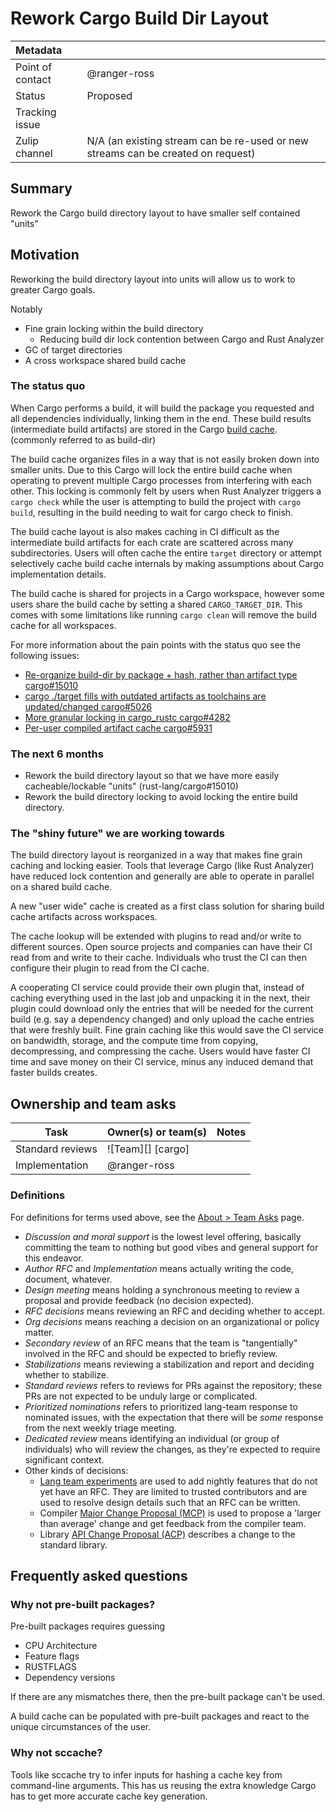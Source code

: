 # Rework Cargo Build Dir Layout

| Metadata         |                                                                                  |
|:-----------------|----------------------------------------------------------------------------------|
| Point of contact | @ranger-ross                                                                     |
| Status           | Proposed                                                                         |
| Tracking issue   |                                                                                  |
| Zulip channel    | N/A (an existing stream can be re-used or new streams can be created on request) |
## Summary

Rework the Cargo build directory layout to have smaller self contained "units"
## Motivation

Reworking the build directory layout into units will allow us to work to greater Cargo goals.

Notably

* Fine grain locking within the build directory
  * Reducing build dir lock contention between Cargo and Rust Analyzer
* GC of target directories
* A cross workspace shared build cache

### The status quo

When Cargo performs a build, it will build the package you requested and all
dependencies individually, linking them in the end.
These build results (intermediate build artifacts) are stored in the Cargo [build cache](https://doc.rust-lang.org/cargo/reference/build-cache.html). (commonly referred to as build-dir)

The build cache organizes files in a way that is not easily broken down into smaller units.
Due to this Cargo will lock the entire build cache when operating to prevent multiple Cargo processes from interfering with each other.
This locking is commonly felt by users when Rust Analyzer triggers a `cargo check` while the user is attempting to build the project with `cargo build`, resulting in the build needing to wait for cargo check to finish.

The build cache layout is also makes caching in CI difficult as the intermediate build artifacts for each crate are scattered across many subdirectories.
Users will often cache the entire `target` directory or attempt selectively cache build cache internals by making assumptions about Cargo implementation details.

The build cache is shared for projects in a Cargo workspace, however some users share the build cache by setting a shared `CARGO_TARGET_DIR`.
This comes with some limitations like running `cargo clean` will remove the build cache for all workspaces.

For more information about the pain points with the status quo see the following issues:
* [Re-organize build-dir by package + hash, rather than artifact type cargo#15010](https://github.com/rust-lang/cargo/issues/15010)
* [cargo ./target fills with outdated artifacts as toolchains are updated/changed cargo#5026](https://github.com/rust-lang/cargo/issues/5026)
* [More granular locking in cargo_rustc cargo#4282](https://github.com/rust-lang/cargo/issues/4282)
* [Per-user compiled artifact cache cargo#5931](https://github.com/rust-lang/cargo/issues/5931)

### The next 6 months

* Rework the build directory layout so that we have more easily cacheable/lockable "units" (rust-lang/cargo#15010)
* Rework the build directory locking to avoid locking the entire build directory.

### The "shiny future" we are working towards

The build directory layout is reorganized in a way that makes fine grain caching and locking easier.
Tools that leverage Cargo (like Rust Analyzer) have reduced lock contention and generally are able to operate in parallel on a shared build cache.

A new "user wide" cache is created as a first class solution for sharing build cache artifacts across workspaces.

The cache lookup will be extended with plugins to read and/or write to different sources. Open source projects and companies can have their CI read from and write to their cache. Individuals who trust the CI can then configure their plugin to read from the CI cache.

A cooperating CI service could provide their own plugin that, instead of caching everything used in the last job and unpacking it in the next, their plugin could download only the entries that will be needed for the current build (e.g. say a dependency changed) and only upload the cache entries that were freshly built. Fine grain caching like this would save the CI service on bandwidth, storage, and the compute time from copying, decompressing, and compressing the cache. Users would have faster CI time and save money on their CI service, minus any induced demand that faster builds creates.
## Ownership and team asks

| Task                         | Owner(s) or team(s) | Notes |
|------------------------------|---------------------|-------|
| Standard reviews             | ![Team][] [cargo]   |       |
| Implementation               | @ranger-ross        |       |
### Definitions

For definitions for terms used above, see the [About > Team Asks](https://rust-lang.github.io/rust-project-goals/about/team_asks.html) page.

* *Discussion and moral support* is the lowest level offering, basically committing the team to nothing but good vibes and general support for this endeavor.
* *Author RFC* and *Implementation* means actually writing the code, document, whatever.
* *Design meeting* means holding a synchronous meeting to review a proposal and provide feedback (no decision expected).
* *RFC decisions* means reviewing an RFC and deciding whether to accept.
* *Org decisions* means reaching a decision on an organizational or policy matter.
* *Secondary review* of an RFC means that the team is "tangentially" involved in the RFC and should be expected to briefly review.
* *Stabilizations* means reviewing a stabilization and report and deciding whether to stabilize.
* *Standard reviews* refers to reviews for PRs against the repository; these PRs are not expected to be unduly large or complicated.
* *Prioritized nominations* refers to prioritized lang-team response to nominated issues, with the expectation that there will be *some* response from the next weekly triage meeting.
* *Dedicated review* means identifying an individual (or group of individuals) who will review the changes, as they're expected to require significant context.
* Other kinds of decisions:
    * [Lang team experiments](https://lang-team.rust-lang.org/how_to/experiment.html) are used to add nightly features that do not yet have an RFC. They are limited to trusted contributors and are used to resolve design details such that an RFC can be written.
    * Compiler [Major Change Proposal (MCP)](https://forge.rust-lang.org/compiler/mcp.html) is used to propose a 'larger than average' change and get feedback from the compiler team.
    * Library [API Change Proposal (ACP)](https://std-dev-guide.rust-lang.org/development/feature-lifecycle.html) describes a change to the standard library.

## Frequently asked questions

### Why not pre-built packages?

Pre-built packages requires guessing
- CPU Architecture
- Feature flags
- RUSTFLAGS
- Dependency versions

If there are any mismatches there, then the pre-built package can't be used.

A build cache can be populated with pre-built packages and react to the unique circumstances of the user.

### Why not sccache?

Tools like sccache try to infer inputs for hashing a cache key from command-line arguments.
This has us reusing the extra knowledge Cargo has to get more accurate cache key generation.
